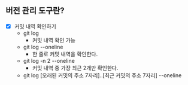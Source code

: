 ## 버전 관리 도구란?

- [x] 커밋 내역 확인하기
  - git log
    - 커밋 내역 확인 가능
  - git log --oneline
    - 한 줄로 커밋 내역을 확인한다.
  - git log -n 2 --oneline
    - 커밋 내역 중 가장 최근 2개만 확인한다.
  - git log [오래된 커밋의 주소 7자리]..[최근 커밋의 주소 7자리] --oneline
